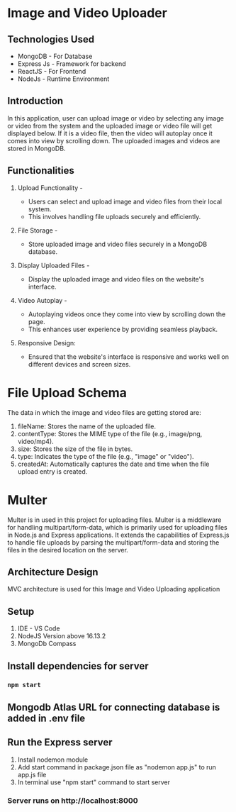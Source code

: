 # Image and Video Uploader

## Technologies Used

- MongoDB - For Database
- Express Js - Framework for backend
- ReactJS - For Frontend
- NodeJs - Runtime Environment

## Introduction

In this application, user can upload image or video by selecting any image or video from the system and the uploaded image or video file will get displayed below. If it is a video file, then the video will autoplay once it comes into view by scrolling down. The uploaded images and videos are stored in MongoDB. 

## Functionalities 

1. Upload Functionality -
    * Users can select and upload image and video files from their local system. 
    * This involves handling file uploads securely and efficiently.

2. File Storage -
    * Store uploaded image and video files securely in a MongoDB database.

3. Display Uploaded Files - 
    * Display the uploaded image and video files on the website's interface.

4. Video Autoplay -
    * Autoplaying videos once they come into view by scrolling down the page. 
    * This enhances user experience by providing seamless playback.

5. Responsive Design: 
    * Ensured that the website's interface is responsive and works well on different devices and screen sizes.


# File Upload Schema

The data in which the image and video files are getting stored are:

1. fileName: Stores the name of the uploaded file.
2. contentType: Stores the MIME type of the file (e.g., image/png, video/mp4).
3. size: Stores the size of the file in bytes.
4. type: Indicates the type of the file (e.g., "image" or "video").
5. createdAt: Automatically captures the date and time when the file upload entry is created.


# Multer

Multer is in used in this project for uploading files. Multer is a middleware for handling multipart/form-data, which is primarily used for uploading files in Node.js and Express applications. It extends the capabilities of Express.js to handle file uploads by parsing the multipart/form-data and storing the files in the desired location on the server.


## Architecture Design

MVC architecture is used for this Image and Video Uploading application

## Setup

1. IDE - VS Code
2. NodeJS Version above 16.13.2
3. MongoDb Compass


## Install dependencies for server 

### `npm start`

## Mongodb Atlas URL for connecting database is added in .env file

## Run the Express server
1. Install nodemon module
2. Add start command in package.json file as "nodemon app.js" to run app.js file
3. In terminal use "npm start" command to start server

### Server runs on http://localhost:8000 

